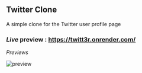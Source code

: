 ## Twitter Clone
A simple clone for the Twitter user profile page

### *Live* preview : https://twitt3r.onrender.com/

*Previews*

![preview](https://github.com/projectfinalaudio/twitterclone/blob/master/previews/preview.png?raw=true)
